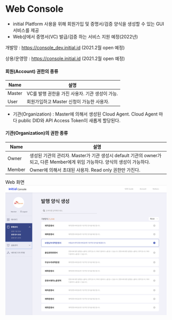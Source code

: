 # Web Console

* initial Platform 사용을 위해 회원가입 및 증명서/검증 양식을 생성할 수 있는 GUI 서비스를 제공
* Web상에서 증명서(VC) 발급/검증 하는 서비스 지원 예정(2022년) 

개발망 : https://console_dev.initial.id (2021.2월 open 예정)

상용/운영망 : https://console.initial.id (2021.2월 open 예정)

#### 회원(Account) 권한의 종류

Name | 설명
--- | ---
Master | VC를 발행 권한을 가진 사용자. 기관 생성이 가능.
User | 회원가입하고 Master 신청이 가능한 사용자. 

* 기관(Organization) : Master에 의해서 생성된 Cloud Agent. Cloud Agent 마다 public DID와 API Access Token이 새롭게 할당된다.

#### 기관(Organization)의 권한 종류

Name | 설명
--- | ---
Owner | 생성된 기관의 관리자. Master가 기관 생성시 default 기관의 owner가 되고, 다른 Member에게 위임 가능하다. 양식의 생성이 가능하다.
Member | Owner에 의해서 초대된 사용자. Read only 권한만 가진다.

Web 화면 
![webconsole 1](img/web_console_1.png)
